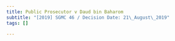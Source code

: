 ```yaml
---
title: Public Prosecutor v Daud bin Baharom
subtitle: "[2019] SGMC 46 / Decision Date: 21\_August\_2019"
tags: []

---
```

